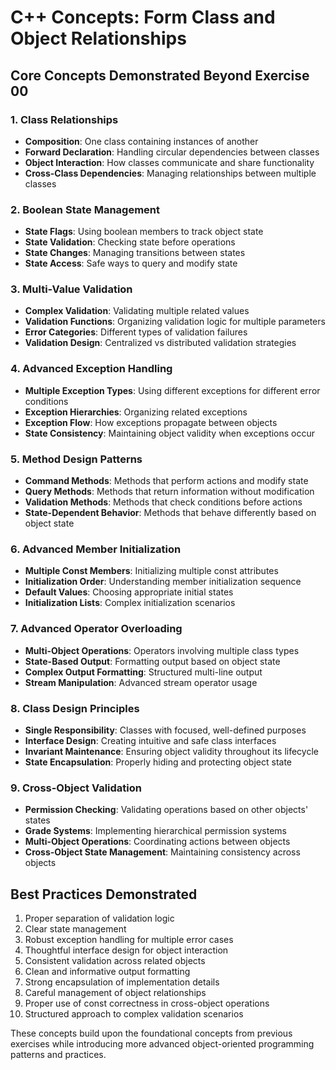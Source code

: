 # C++ Concepts: Form Class and Object Relationships

## Core Concepts Demonstrated Beyond Exercise 00

### 1. Class Relationships
- **Composition**: One class containing instances of another
- **Forward Declaration**: Handling circular dependencies between classes
- **Object Interaction**: How classes communicate and share functionality
- **Cross-Class Dependencies**: Managing relationships between multiple classes

### 2. Boolean State Management
- **State Flags**: Using boolean members to track object state
- **State Validation**: Checking state before operations
- **State Changes**: Managing transitions between states
- **State Access**: Safe ways to query and modify state

### 3. Multi-Value Validation
- **Complex Validation**: Validating multiple related values
- **Validation Functions**: Organizing validation logic for multiple parameters
- **Error Categories**: Different types of validation failures
- **Validation Design**: Centralized vs distributed validation strategies

### 4. Advanced Exception Handling
- **Multiple Exception Types**: Using different exceptions for different error conditions
- **Exception Hierarchies**: Organizing related exceptions
- **Exception Flow**: How exceptions propagate between objects
- **State Consistency**: Maintaining object validity when exceptions occur

### 5. Method Design Patterns
- **Command Methods**: Methods that perform actions and modify state
- **Query Methods**: Methods that return information without modification
- **Validation Methods**: Methods that check conditions before actions
- **State-Dependent Behavior**: Methods that behave differently based on object state

### 6. Advanced Member Initialization
- **Multiple Const Members**: Initializing multiple const attributes
- **Initialization Order**: Understanding member initialization sequence
- **Default Values**: Choosing appropriate initial states
- **Initialization Lists**: Complex initialization scenarios

### 7. Advanced Operator Overloading
- **Multi-Object Operations**: Operators involving multiple class types
- **State-Based Output**: Formatting output based on object state
- **Complex Output Formatting**: Structured multi-line output
- **Stream Manipulation**: Advanced stream operator usage

### 8. Class Design Principles
- **Single Responsibility**: Classes with focused, well-defined purposes
- **Interface Design**: Creating intuitive and safe class interfaces
- **Invariant Maintenance**: Ensuring object validity throughout its lifecycle
- **State Encapsulation**: Properly hiding and protecting object state

### 9. Cross-Object Validation
- **Permission Checking**: Validating operations based on other objects' states
- **Grade Systems**: Implementing hierarchical permission systems
- **Multi-Object Operations**: Coordinating actions between objects
- **Cross-Object State Management**: Maintaining consistency across objects

## Best Practices Demonstrated
1. Proper separation of validation logic
2. Clear state management
3. Robust exception handling for multiple error cases
4. Thoughtful interface design for object interaction
5. Consistent validation across related objects
6. Clean and informative output formatting
7. Strong encapsulation of implementation details
8. Careful management of object relationships
9. Proper use of const correctness in cross-object operations
10. Structured approach to complex validation scenarios

These concepts build upon the foundational concepts from previous exercises while introducing more advanced object-oriented programming patterns and practices.